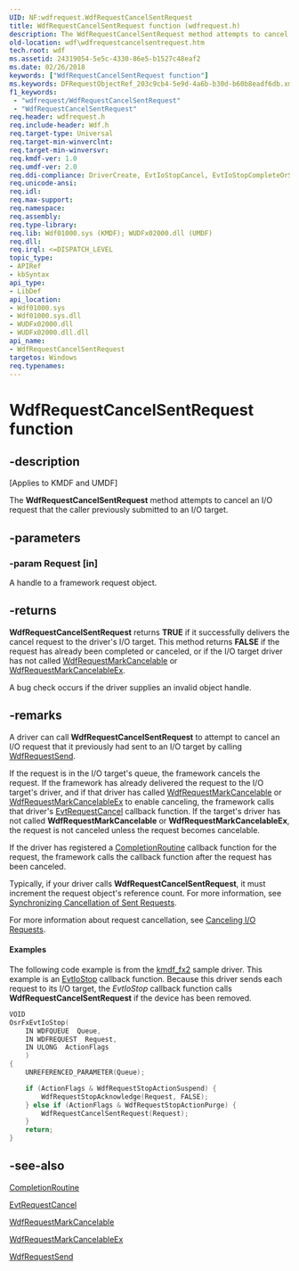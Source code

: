 ```yaml
---
UID: NF:wdfrequest.WdfRequestCancelSentRequest
title: WdfRequestCancelSentRequest function (wdfrequest.h)
description: The WdfRequestCancelSentRequest method attempts to cancel an I/O request that the caller previously submitted to an I/O target.
old-location: wdf\wdfrequestcancelsentrequest.htm
tech.root: wdf
ms.assetid: 24319054-5e5c-4330-86e5-b1527c48eaf2
ms.date: 02/26/2018
keywords: ["WdfRequestCancelSentRequest function"]
ms.keywords: DFRequestObjectRef_203c9cb4-5e9d-4a6b-b30d-b60b8eadf6db.xml, WdfRequestCancelSentRequest, WdfRequestCancelSentRequest method, kmdf.wdfrequestcancelsentrequest, wdf.wdfrequestcancelsentrequest, wdfrequest/WdfRequestCancelSentRequest
f1_keywords:
 - "wdfrequest/WdfRequestCancelSentRequest"
 - "WdfRequestCancelSentRequest"
req.header: wdfrequest.h
req.include-header: Wdf.h
req.target-type: Universal
req.target-min-winverclnt: 
req.target-min-winversvr: 
req.kmdf-ver: 1.0
req.umdf-ver: 2.0
req.ddi-compliance: DriverCreate, EvtIoStopCancel, EvtIoStopCompleteOrStopAck, InvalidReqAccess, InvalidReqAccessLocal, KmdfIrql, KmdfIrql2
req.unicode-ansi: 
req.idl: 
req.max-support: 
req.namespace: 
req.assembly: 
req.type-library: 
req.lib: Wdf01000.sys (KMDF); WUDFx02000.dll (UMDF)
req.dll: 
req.irql: <=DISPATCH_LEVEL
topic_type:
- APIRef
- kbSyntax
api_type:
- LibDef
api_location:
- Wdf01000.sys
- Wdf01000.sys.dll
- WUDFx02000.dll
- WUDFx02000.dll.dll
api_name:
- WdfRequestCancelSentRequest
targetos: Windows
req.typenames: 
---
```


# WdfRequestCancelSentRequest function


## -description


<p class="CCE_Message">[Applies to KMDF and UMDF]</p>

The <b>WdfRequestCancelSentRequest</b> method attempts to cancel an I/O request that the caller previously submitted to an I/O target.


## -parameters




### -param Request [in]

A handle to a framework request object.


## -returns



<b>WdfRequestCancelSentRequest</b> returns <b>TRUE</b> if it successfully delivers the cancel request to the driver's I/O target. This method returns <b>FALSE</b> if the request has already been completed or canceled, or if the I/O target driver has not called <a href="https://docs.microsoft.com/windows-hardware/drivers/ddi/wdfrequest/nf-wdfrequest-wdfrequestmarkcancelable">WdfRequestMarkCancelable</a> or <a href="https://docs.microsoft.com/windows-hardware/drivers/ddi/wdfrequest/nf-wdfrequest-wdfrequestmarkcancelableex">WdfRequestMarkCancelableEx</a>.

A bug check occurs if the driver supplies an invalid object handle.






## -remarks



A driver can call <b>WdfRequestCancelSentRequest</b> to attempt to cancel an I/O request that it previously had sent to an I/O target by calling <a href="https://docs.microsoft.com/windows-hardware/drivers/ddi/wdfrequest/nf-wdfrequest-wdfrequestsend">WdfRequestSend</a>.

If the request is in the I/O target's queue, the framework cancels the request. If the framework has already delivered the request to the I/O target's driver, and if that driver has called <a href="https://docs.microsoft.com/windows-hardware/drivers/ddi/wdfrequest/nf-wdfrequest-wdfrequestmarkcancelable">WdfRequestMarkCancelable</a> or <a href="https://docs.microsoft.com/windows-hardware/drivers/ddi/wdfrequest/nf-wdfrequest-wdfrequestmarkcancelableex">WdfRequestMarkCancelableEx</a> to enable canceling, the framework calls that driver's <a href="https://docs.microsoft.com/windows-hardware/drivers/ddi/wdfrequest/nc-wdfrequest-evt_wdf_request_cancel">EvtRequestCancel</a> callback function. If the target's driver has not called <b>WdfRequestMarkCancelable</b> or <b>WdfRequestMarkCancelableEx</b>, the request is not canceled unless the request becomes cancelable.

If the driver has registered a <a href="https://docs.microsoft.com/windows-hardware/drivers/ddi/wdfrequest/nc-wdfrequest-evt_wdf_request_completion_routine">CompletionRoutine</a> callback function for the request, the framework calls the callback function after the request has been canceled.

Typically, if your driver calls <b>WdfRequestCancelSentRequest</b>, it must increment the request object's reference count. For more information, see <a href="https://docs.microsoft.com/windows-hardware/drivers/wdf/synchronizing-cancellation-of-sent-requests">Synchronizing Cancellation of Sent Requests</a>.

For more information about request cancellation, see <a href="https://docs.microsoft.com/windows-hardware/drivers/wdf/canceling-i-o-requests">Canceling I/O Requests</a>.


#### Examples

The following code example is from the <a href="https://go.microsoft.com/fwlink/p/?linkid=256131">kmdf_fx2</a> sample driver. This example is an <a href="https://docs.microsoft.com/windows-hardware/drivers/ddi/wdfio/nc-wdfio-evt_wdf_io_queue_io_stop">EvtIoStop</a> callback function. Because this driver sends each request to its I/O target, the <i>EvtIoStop</i> callback function calls <b>WdfRequestCancelSentRequest</b> if the device has been removed.

```cpp
VOID
OsrFxEvtIoStop(
    IN WDFQUEUE  Queue,
    IN WDFREQUEST  Request,
    IN ULONG  ActionFlags
    )
{
    UNREFERENCED_PARAMETER(Queue);

    if (ActionFlags & WdfRequestStopActionSuspend) {
        WdfRequestStopAcknowledge(Request, FALSE);
    } else if (ActionFlags & WdfRequestStopActionPurge) {
        WdfRequestCancelSentRequest(Request);
    }
    return;
}
```



## -see-also




<a href="https://docs.microsoft.com/windows-hardware/drivers/ddi/wdfrequest/nc-wdfrequest-evt_wdf_request_completion_routine">CompletionRoutine</a>



<a href="https://docs.microsoft.com/windows-hardware/drivers/ddi/wdfrequest/nc-wdfrequest-evt_wdf_request_cancel">EvtRequestCancel</a>



<a href="https://docs.microsoft.com/windows-hardware/drivers/ddi/wdfrequest/nf-wdfrequest-wdfrequestmarkcancelable">WdfRequestMarkCancelable</a>



<a href="https://docs.microsoft.com/windows-hardware/drivers/ddi/wdfrequest/nf-wdfrequest-wdfrequestmarkcancelableex">WdfRequestMarkCancelableEx</a>



<a href="https://docs.microsoft.com/windows-hardware/drivers/ddi/wdfrequest/nf-wdfrequest-wdfrequestsend">WdfRequestSend</a>
 

 


